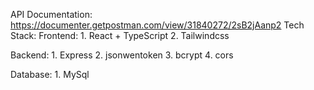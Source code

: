 API Documentation:
    https://documenter.getpostman.com/view/31840272/2sB2jAanp2
Tech Stack:
 Frontend:
     1. React + TypeScript
     2. Tailwindcss 
     
 Backend:
     1. Express
     2. jsonwentoken
     3. bcrypt
     4. cors
     
 Database:
     1. MySql
